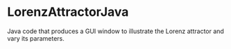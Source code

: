 # LorenzAttractorJava
Java code that produces a GUI window to illustrate the Lorenz attractor and vary its parameters.
